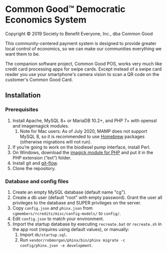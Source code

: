 Common Good&trade; Democratic Economics System
=====================================================================

Copyright &copy; 2019 Society to Benefit Everyone, Inc., dba Common Good

This community-centered payment system is designed to provide greater local control of economics, so we can make our communities everything we want them to be.

The companion software project, Common Good POS, works very much like credit card processing apps for swipe cards. Except instead of a swipe card reader you use your smartphone's camera vision to scan a QR code on the customer's Common Good Card.

Installation
------------

### Prerequisites

1. Install Apache, MySQL 8+ or MariaDB 10.2+, and PHP 7+ with openssl and imagemagick modules.
   1. Note for Mac users: As of July 2020, MAMP does not support MySQL 8, so it is recommended to use [Homebrew](https://brew.sh/) packages (otherwise migrations will not run). 
2. If you’re going to work on the biodiesel pump interface, install Perl.
3. On Windows, download the [imagick module for PHP](https://pecl.php.net/package/imagick) and put it in the PHP extension (“ext”) folder.
4. Install git and [git-flow](https://github.com/nvie/gitflow/wiki/Installation). 
5. Clone the repository. 

### Database and config files

1. Create an empty MySQL database (default name "cg").
2. Create a db user (default "root" with empty password). Grant the user all privileges to the database and SUPER privileges on the server. 
3. Copy `config.json` and `phinx.json` from `cgmembers/rcredits/misc/config-models/` to `config/`.
4. Edit `config.json` to match your environment. 
5. Import the startup database by executing `recreate.bat` or `recreate.sh` in the app root (requires using default values), or manually:
   1. Import `db/startup.sql`.
   2. Run `vendor/robmorgan/phinx/bin/phinx migrate -c config/phinx.json -e development`.
